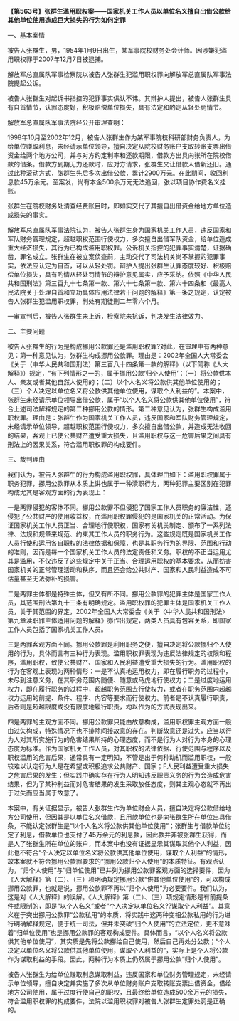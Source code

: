 **【第563号】张群生滥用职权案——国家机关工作人员以单位名义擅自出借公款给其他单位使用造成巨大损失的行为如何定罪**

一、基本案情

被告人张群生，男，1954年1月9日出生，某军事院校财务处会计师。因涉嫌犯滥用职权罪于2007年12月7日被逮捕。

解放军总直属队军事检察院以被告人张群生犯滥用职权罪向解放军总直属队军事法院提起公诉。

被告人张群生对起诉书指控的犯罪事实供认不讳。其辩护人提出，被告人张群生具有自首情节，认罪态度好，积极赔偿单位损失，具有法定和酌定从轻处罚情节。

解放军总直属队军事法院经公开审理查明：

1998年10月至2002年12月，被告人张群生作为某军事院校科研部财务负责人，为给单位赚取利息，未经请示单位领导，擅自决定从院校财务账户支取转账支票出借资金给两个地方公司，并与对方约定利率和还款期限，借款方出具向张所在院校借款的借条。借款方到期无力还款时，应对方请求，张群生又让借款人借新还旧。通过此种滚动方式，张群生先后多次出借公款，累计2900万元。在此期间，收回利息款45万余元。至案发，尚有本金500余万元无法追回，张以项目协作费名义挂账。

张群生在院校财务处清查经费账目时，即如实交代了其擅自出借资金给地方单位造成损失的事实。

解放军总直属队军事法院认为，被告人张群生身为国家机关工作人员，违反国家和军队财务管理规定，超越职权范围行使权力，多次擅自出借军队资金，给单位造成重大经济损失，其行为已构成滥用职权罪。公诉机关指控的犯罪事实清楚，证据确凿，罪名成立。张群生在被立案侦查前，主动交代了司法机关尚不掌握的犯罪事实，依法应认定为自首，可以从轻处罚。辩护人提出张群生认罪态度较好、积极赔偿单位损失，具有酌情从轻处罚情节的辩护意见属实，应予采纳。依照《中华人民共和国刑法》第三百九十七条第一款、第六十七条第一款、第六十四条和《最高人民法院关于处理自首和立功具体应用法律若干问题的解释》第一条之规定，认定被告人张群生犯滥用职权罪，判处有期徒刑二年零六个月。

一审宣判后，被告人张群生未上诉，检察院未抗诉，判决发生法律效力。

二、主要问题

被告人张群生的行为是构成挪用公款罪还是滥用职权罪?对此，在审理中有两种意见：第一种意见认为，张群生构成挪用公款罪。理由是：2002年全国人大常委会《关于（中华人民共和国刑法）第三百八十四条第一款的解释》（以下简称《人大解释》）规定，“有下列情形之一的，属于挪用公款‘归个人使用’：（一）将公款供本人、亲友或者其他自然人使用的；（二）以个人名义将公款供其他单位使用的；（三）个人决定以单位名义将公款供其他单位使用，谋取个人利益的”。本案中，张群生未经请示单位领导出借公款，属于“以个人名义将公款供其他单位使用”，符合上述司法解释规定的第二种挪用公款的情形。第二种意见认为，张群生构成滥用职权罪。理由是：张群生作为国家机关工作人员，违反国家和军队财务管理规定，未经请示单位领导，超越职权范围行使权力，多次擅自出借公款，并造成无法收回的结果，客观上已使公共财产遭受重大损失，且滥用职权与这一危害后果之间具有刑法上的因果关系，符合滥用职权罪的构成要件。

三、裁判理由

我们认为，被告人张群生的行为构成滥用职权罪，具体理由如下：滥用职权罪属于职务犯罪，挪用公款罪从本质上讲也属于一种渎职行为，两种犯罪主要区别在犯罪构成尤其是客观方面的行为表现上：

一是两罪侵犯的客体不同。挪用公款罪不但侵犯了国家工作人员职务的廉洁性，还侵犯了公共财产的使用收益权，而滥用职权罪侵犯的是国家机关的正常活动。为保证国家机关工作人员正当、合理地行使职权，国家有关机关制定、颁布了一系列法律、法规和规章来规范、约束其工作人员的职务行为。这些规定既是国家机关工作人员行使和运用各自职权的法律依据和保障，也是其职务行为的界限、范围和行动的准则，因而是每一个国家机关工作人员的法定责任和义务。职权的不正当运用尤其是滥用，不仅违反了这些规定中关于正当、合理运用职权的基本要求，从而妨害国家机关的正常管理活动和秩序，而且还会给公共财产、国家和人民利益造成不可估量甚至无法弥补的损害。

二是两罪主体都是特殊主体，但又有所不同。挪用公款罪的犯罪主体是国家工作人员，其范围刑法第九十三条有明确规定。滥用职权罪的犯罪主体是国家机关工作人员，关于其范围的界定，2002年全国人大常委会《关于〈中华人民共和国刑法〉第九章渎职罪主体适用问题的解释》亦作出规定，两类人员具有包容关系，即国家工作人员包括了国家机关工作人员。

三是两罪客观方面不同。挪用公款罪是利用职务之便，擅自决定将公款挪归个人使用的行为，具体而言有三种行为表现。滥用职权罪表现为违反法律规定的权限和程序，滥用职权，致使公共财产、国家和人民利益遭受重大损失的行为。滥用职权的行为在客观上表现为两种情形：一是不认真地运用权力，即在履行职务的过程中，未尽到注意义务，在其职务范围内随便、随意或马虎地行使权力；二是过度地运用权力，即在履行职务的过程中，超越职务范围去行使权力，或者在职务范围内超越权力运用的前提、条件、程序、内容等要求而行使权力。前者是不认真履行职责，后者则是超越限度或没有限度地履行职责，均以作为的方式表现出来。

四是两罪的主观方面不同。挪用公款罪只能由故意构成，滥用职权罪主观方面一般由过失构成，特殊情况下也不排除间接故意的存在。判断故意还是过失，应当以行为人对其所实施行为的危害结果所持的心理态度，而不是行为人对行为本身的心理态度为标准。作为国家机关工作人员，对其职权的法律依据、行使范围与程序以及职权滥用的危害后果，通常具有一定明知，不管是出于何种动机而滥用职权，一般较难以认定行为人是在希望或积极追求公共财产、国家；F人民利益遭受重大损失之危害后果的发生；但实践中确实存在行为人明知违反职责义务的行为会造成危害结果，但为了某种利益而对危害结果的发生采取放任态度，则其主观心态就不再出于过失而应当属于故意了。

本案中，有关证据显示，被告人张群生作为单位财会人员，擅自决定将公款借给地方公司使用，但因其是以单位名义借款，且用款单位也是向张群生所在单位出具借条，不能认定张群生是“以个人名义将公款供其他单位使用”；张群生与借款单位约定了利息，借款单位也支付了45万余元的利息款，因此款并非被张群生获得，而是人了张群生所在单位的账户，而本案中也没有证据显示其谋取其他个人利益，因此也不符合“个人决定以单位名义将公款供其他单位使用，谋取个人利益”的情形，故本案就不符合挪用公款罪要求的“挪用公款归个人使用”的本质特征。有观点认为，“归个人使用”与“归单位使用”已并列为挪用公款罪客观方面的选择要件，因为《人大解释》第（二）、（三）项明确规定挪用公款“供其他单位使用”的，可以构成挪用公款罪，也就是说，挪用公款罪不再以“归个人使用”为必要要件。我们认为，这是对《人大解释》的误解。《人大解释》第（二）、（三）项规定情形是有前提条件或限制的，即是“以个人名义”或者“个人决定以单位名义??谋取个人利益”。其意义在于突出挪用公款罪“公款私用”的本质，将实践中这两种变相公款私用的行为进行明确解释规定，便于统一司法，但并未突破“归个人使用”的立法定位，更不意味着“归单位使用”也是挪用公款罪的客观构成要件。具体而言，“以个人名义将公款供其他单位使用”，其实质是先将公款挪给自己使用，然后自己再处分公款；“个人决定以单位名义将公款供其他单位使用，谋取个人利益的”，实际上是个人将公款作为谋取利益的手段。因此，两种行为本质上仍然属于挪用公款“归个人使用”。

被告人张群生为给单位赚取利息谋取利益，违反国家和单位财务管理规定，未经请示单位领导，擅自决定并实施了多次从单位财务账户支取转账支票出借资金，借给地方公司使用，属于过度行使自己的职权，且最终给单位造成500余万元的损失，符合滥用职权罪的构成要件，法院以滥用职权罪对被告人张群生定罪处罚是正确的。